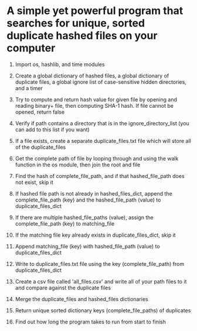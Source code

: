 # A simple yet powerful program that searches for unique, sorted duplicate hashed files on your computer

1. Import os, hashlib, and time modules

2. Create a global dictionary of hashed files, a global dictionary of duplicate files, a global ignore list of case-sensitive hidden directories, and a timer

3. Try to compute and return hash value for given file by opening and reading binary+ file, then computing SHA-1 hash. If file cannot be opened, return false

4. Verify if path contains a directory that is in the ignore_directory_list (you can add to this list if you want)

5. If a file exists, create a separate duplicate_files.txt file which will store all of the duplicate_files

6. Get the complete path of file by looping through and using the walk function in the os module, then join the root and file

7. Find the hash of complete_file_path, and if that hashed_file_path does not exist, skip it

8. If hashed file path is not already in hashed_files_dict, append the complete_file_path (key) and the hashed_file_path (value) to duplicate_files_dict

9. If there are multiple hashed_file_paths (value), assign the complete_file_path (key) to matching_file

10. If the matching file key already exists in duplicate_files_dict, skip it

11. Append matching_file (key) with hashed_file_path (value) to duplicate_files_dict

12. Write to duplicate_files.txt file using the key (complete_file_path) from duplicate_files_dict

13. Create a csv file called 'all_files.csv' and write all of your path files to it and compare against the duplicate files

14. Merge the duplicate_files and hashed_files dictionaries

15. Return unique sorted dictionary keys (complete_file_paths) of duplicates

16. Find out how long the program takes to run from start to finish
